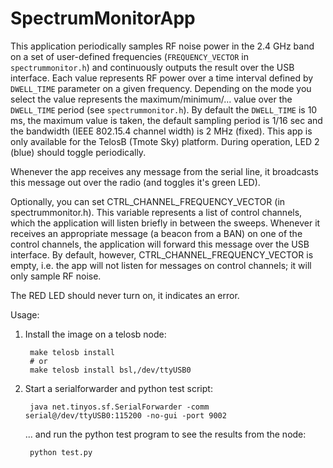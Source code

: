 SpectrumMonitorApp
==================


This application periodically samples RF noise power in the 2.4 GHz band on a
set of user-defined frequencies (`FREQUENCY_VECTOR` in `spectrummonitor.h`) and
continuously outputs the result over the USB interface. Each value represents
RF power over a time interval defined by `DWELL_TIME` parameter on a given
frequency. Depending on the mode you select the value represents the
maximum/minimum/...  value over the `DWELL_TIME` period (see `spectrummonitor.h`).
By default the `DWELL_TIME` is 10 ms, the maximum value is taken, the default
sampling period is 1/16 sec and the bandwidth (IEEE 802.15.4 channel width) is
2 MHz (fixed). This app is only available for the TelosB (Tmote Sky) platform.
During operation, LED 2 (blue) should toggle periodically.

Whenever the app receives any message from the serial line, it broadcasts this
message out over the radio (and toggles it's green LED).

Optionally, you can set CTRL_CHANNEL_FREQUENCY_VECTOR (in spectrummonitor.h).
This variable represents a list of control channels, which the application will
listen briefly in between the sweeps. Whenever it receives an appropriate
message (a beacon from a BAN) on one of the control channels, the application
will forward this message over the USB interface. By default, however,
CTRL_CHANNEL_FREQUENCY_VECTOR is empty, i.e. the app will not listen for
messages on control channels; it will only sample RF noise.

The RED LED should never turn on, it indicates an error.

Usage:

1. Install the image on a telosb node:

        make telosb install
        # or
        make telosb install bsl,/dev/ttyUSB0


2. Start a serialforwarder and python test script:

        java net.tinyos.sf.SerialForwarder -comm serial@/dev/ttyUSB0:115200 -no-gui -port 9002

    ... and run the python test program to see the results from the node:

        python test.py

